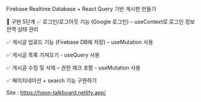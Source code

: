 Firebase Realtime Database + React Query 기반 게시판 만들기

📌 구현 5단계
✅ 로그인/로그아웃 기능 (Google 로그인) – useContext로 로그인 정보 전역 상태 관리

✅ 게시글 업로드 기능 (Firebase DB에 저장) – useMutation 사용

✅ 게시글 목록 가져오기 - useQuery 사용

✅ 게시글 수정 및 삭제 – 권한 체크 포함 - useMutation 사용

✅ 페이지네이션 + search 기능 구현하기


Site : https://hoon-talkboard.netlify.app/
